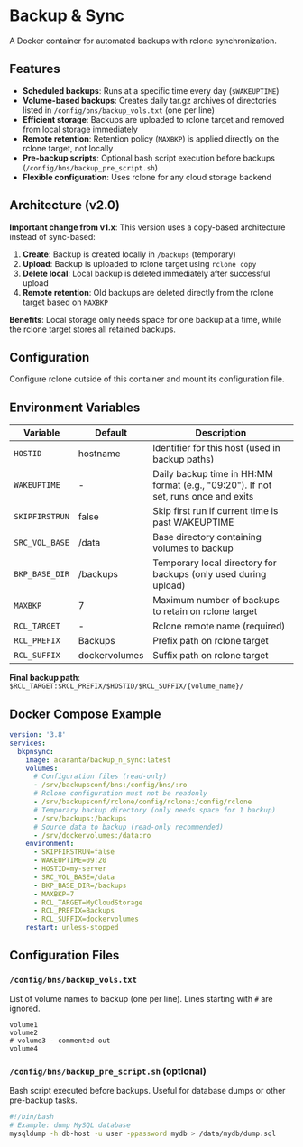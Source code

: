 # Backup & Sync

A Docker container for automated backups with rclone synchronization.

## Features

* **Scheduled backups**: Runs at a specific time every day (`$WAKEUPTIME`)
* **Volume-based backups**: Creates daily tar.gz archives of directories listed in `/config/bns/backup_vols.txt` (one per line)
* **Efficient storage**: Backups are uploaded to rclone target and removed from local storage immediately
* **Remote retention**: Retention policy (`MAXBKP`) is applied directly on the rclone target, not locally
* **Pre-backup scripts**: Optional bash script execution before backups (`/config/bns/backup_pre_script.sh`)
* **Flexible configuration**: Uses rclone for any cloud storage backend

## Architecture (v2.0)

**Important change from v1.x**: This version uses a copy-based architecture instead of sync-based:

1. **Create**: Backup is created locally in `/backups` (temporary)
2. **Upload**: Backup is uploaded to rclone target using `rclone copy`
3. **Delete local**: Local backup is deleted immediately after successful upload
4. **Remote retention**: Old backups are deleted directly from the rclone target based on `MAXBKP`

**Benefits**: Local storage only needs space for one backup at a time, while the rclone target stores all retained backups.

## Configuration

Configure rclone outside of this container and mount its configuration file.

## Environment Variables

| Variable | Default | Description |
|----------|---------|-------------|
| `HOSTID` | hostname | Identifier for this host (used in backup paths) |
| `WAKEUPTIME` | - | Daily backup time in HH:MM format (e.g., "09:20"). If not set, runs once and exits |
| `SKIPFIRSTRUN` | false | Skip first run if current time is past WAKEUPTIME |
| `SRC_VOL_BASE` | /data | Base directory containing volumes to backup |
| `BKP_BASE_DIR` | /backups | Temporary local directory for backups (only used during upload) |
| `MAXBKP` | 7 | Maximum number of backups to retain on rclone target |
| `RCL_TARGET` | - | Rclone remote name (required) |
| `RCL_PREFIX` | Backups | Prefix path on rclone target |
| `RCL_SUFFIX` | dockervolumes | Suffix path on rclone target |

**Final backup path**: `$RCL_TARGET:$RCL_PREFIX/$HOSTID/$RCL_SUFFIX/{volume_name}/`

## Docker Compose Example

```yaml
version: '3.8'
services:
  bkpnsync:
    image: acaranta/backup_n_sync:latest
    volumes:
      # Configuration files (read-only)
      - /srv/backupsconf/bns:/config/bns/:ro
      # Rclone configuration must not be readonly
      - /srv/backupsconf/rclone/config/rclone:/config/rclone
      # Temporary backup directory (only needs space for 1 backup)
      - /srv/backups:/backups
      # Source data to backup (read-only recommended)
      - /srv/dockervolumes:/data:ro
    environment:
      - SKIPFIRSTRUN=false
      - WAKEUPTIME=09:20
      - HOSTID=my-server
      - SRC_VOL_BASE=/data
      - BKP_BASE_DIR=/backups
      - MAXBKP=7
      - RCL_TARGET=MyCloudStorage
      - RCL_PREFIX=Backups
      - RCL_SUFFIX=dockervolumes
    restart: unless-stopped
```

## Configuration Files

### `/config/bns/backup_vols.txt`

List of volume names to backup (one per line). Lines starting with `#` are ignored.

```
volume1
volume2
# volume3 - commented out
volume4
```

### `/config/bns/backup_pre_script.sh` (optional)

Bash script executed before backups. Useful for database dumps or other pre-backup tasks.

```bash
#!/bin/bash
# Example: dump MySQL database
mysqldump -h db-host -u user -ppassword mydb > /data/mydb/dump.sql
```
